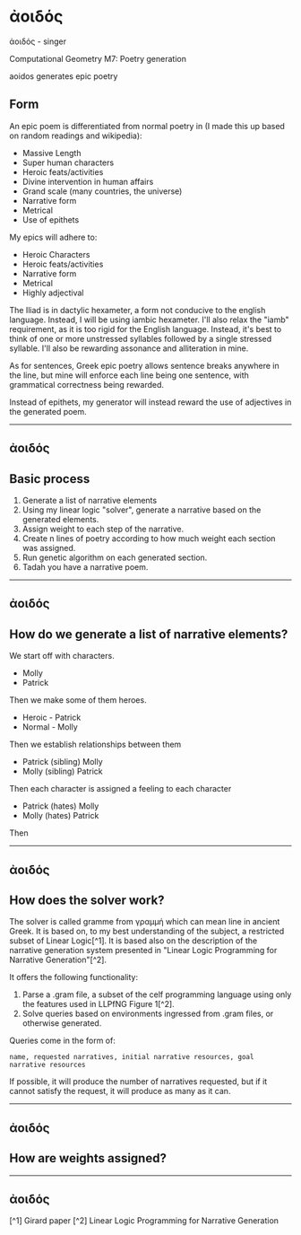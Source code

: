 # ἀοιδός

ἀοιδός - singer

Computational Geometry M7: Poetry generation

aoidos generates epic poetry

## Form

An epic poem is differentiated from normal poetry in (I made this up based on 
random readings and wikipedia):

 - Massive Length
 - Super human characters
 - Heroic feats/activities
 - Divine intervention in human affairs
 - Grand scale (many countries, the universe)
 - Narrative form
 - Metrical
 - Use of epithets

My epics will adhere to:

 - Heroic Characters
 - Heroic feats/activities
 - Narrative form
 - Metrical
 - Highly adjectival

The Iliad is in dactylic hexameter, a form not conducive to the english language.
Instead, I will be using iambic hexameter. I'll also relax the "iamb" requirement,
as it is too rigid for the English language. Instead, it's best to think of one
or more unstressed syllables followed by a single stressed syllable. I'll also
be rewarding assonance and alliteration in mine.

As for sentences, Greek epic poetry allows sentence breaks anywhere in the line,
but mine will enforce each line being one sentence, with grammatical correctness
being rewarded.

Instead of epithets, my generator will instead reward the use of adjectives in 
the generated poem. 

---
ἀοιδός 
---

## Basic process

1. Generate a list of narrative elements
1. Using my linear logic "solver", generate a narrative based on the generated elements.
2. Assign weight to each step of the narrative.
3. Create n lines of poetry according to how much weight each section was assigned.
4. Run genetic algorithm on each generated section.
5. Tadah you have a narrative poem.

---
ἀοιδός 
---

## How do we generate a list of narrative elements?

We start off with characters.

 - Molly
 - Patrick

Then we make some of them heroes.

 - Heroic - Patrick
 - Normal - Molly

Then we establish relationships between them

 - Patrick (sibling) Molly
 - Molly (sibling) Patrick

Then each character is assigned a feeling to each character

 - Patrick (hates) Molly
 - Molly (hates) Patrick

Then 

---
ἀοιδός 
---

## How does the solver work?

The solver is called gramme from γραμμή which can mean line in ancient Greek.
It is based on, to my best understanding of the subject, a restricted subset
of Linear Logic[^1]. It is based also on the description of the narrative generation
system presented in "Linear Logic Programming for Narrative Generation"[^2].

It offers the following functionality:

1. Parse a .gram file, a subset of the celf programming language using only
the features used in LLPfNG Figure 1[^2].
2. Solve queries based on environments ingressed from .gram files, or otherwise
generated.

Queries come in the form of:

`name, requested narratives, initial narrative resources, goal narrative resources` 

If possible, it will produce the number of narratives requested, but if it 
cannot satisfy the request, it will produce as many as it can.

---
ἀοιδός 
---

## How are weights assigned?

---
ἀοιδός 
---

[^1] Girard paper
[^2] Linear Logic Programming for Narrative Generation

